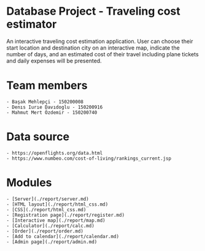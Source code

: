 # Database Project - Traveling cost estimator
  An interactive traveling cost estimation application. User can choose their start location and destination city on an interactive map, indicate the number of days, and an estimated cost of their travel including plane tickets and daily expenses will be presented.

# Team members
	- Başak Mehlepçi - 150200008
	- Denıs Iurıe Davıdoglu - 150200916
	- Mahmut Mert Özdemir - 150200740

# Data source
	- https://openflights.org/data.html
	- https://www.numbeo.com/cost-of-living/rankings_current.jsp

# Modules
	- [Server](./report/server.md)
	- [HTML layout](./report/html_css.md)
	- [CSS](./report/html_css.md)
	- [Registration page](./report/register.md)
	- [Interactive map](./report/map.md)
	- [Calculator](./report/calc.md)
	- [Order](./report/order.md)
	- [Add to calendar](./report/calendar.md)
	- [Admin page](./report/admin.md)
